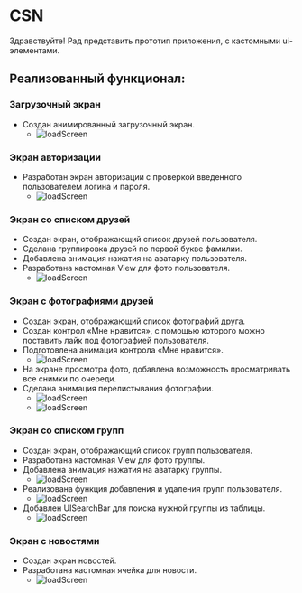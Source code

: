 # CSN

Здравствуйте! Рад представить прототип приложения, с кастомными ui-элементами.

## Реализованный функционал:

### Загрузочный экран
+ Создан анимированный загрузочный экран.
    + ![loadScreen](https://github.com/KovalMark/ScreenshotApp/blob/master/SCN/loadScreen.png)

### Экран авторизации
+ Разработан экран авторизации с проверкой введенного пользователем логина и пароля.
    + ![loadScreen](https://github.com/KovalMark/ScreenshotApp/blob/master/SCN/ErrorLoginPassword.png)

### Экран со списком друзей
+ Создан экран, отображающий список друзей пользователя.
+ Сделана группировка друзей по первой букве фамилии.
+ Добавлена анимация нажатия на аватарку пользователя.
+ Разработана кастомная View для фото пользователя.
    + ![loadScreen](https://github.com/KovalMark/ScreenshotApp/blob/master/SCN/FriendsList.png)
    
### Экран с фотографиями друзей
+ Создан экран, отображающий список фотографий друга.
+ Создан контрол «Мне нравится», с помощью которого можно поставить лайк под фотографией пользователя.
+ Подготовлена анимация контрола «Мне нравится».
    + ![loadScreen](https://github.com/KovalMark/ScreenshotApp/blob/master/SCN/CustomLike.png)
+ На экране просмотра фото, добавлена возможность просматривать все снимки по очереди.
+ Сделана анимация перелистывания фотографии.
    + ![loadScreen](https://github.com/KovalMark/ScreenshotApp/blob/master/SCN/Photos.png)
    + ![loadScreen](https://github.com/KovalMark/ScreenshotApp/blob/master/SCN/AnimatePhotos.png)

### Экран со списком групп
+ Создан экран, отображающий список групп пользователя.
+ Разработана кастомная View для фото группы.
+ Добавлена анимация нажатия на аватарку группы.
    + ![loadScreen](https://github.com/KovalMark/ScreenshotApp/blob/master/SCN/Groups.png)
+ Реализована функция добавления и удаления групп пользователя.
    + ![loadScreen](https://github.com/KovalMark/ScreenshotApp/blob/master/SCN/DeleteGroups.png)
+ Добавлен UISearchBar для поиска нужной группы из таблицы.
    + ![loadScreen](https://github.com/KovalMark/ScreenshotApp/blob/master/SCN/SearchGroups.png)

### Экран с новостями
+ Создан экран новостей.
+ Разработана кастомная ячейка для новости.
    + ![loadScreen](https://github.com/KovalMark/ScreenshotApp/blob/master/SCN/XibCell.png)
